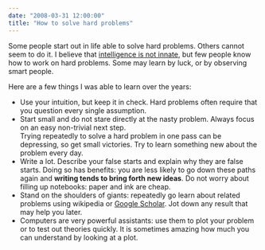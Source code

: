 ```yaml
---
date: "2008-03-31 12:00:00"
title: "How to solve hard problems"
---
```




Some people start out in life able to solve hard problems. Others cannot seem to do it. I believe that [intelligence is not innate](http://www.daniel-lemire.com/blog/archives/2007/12/03/thinking-intelligence-is-innate-makes-you-stupid/), but few people know how to work on hard problems. Some may learn by luck, or by observing smart people. 

Here are a few things I was able to learn over the years:

- Use your intuition, but keep it in check. Hard problems often require that you question every single assumption.
- Start small and do not stare directly at the nasty problem. Always focus on an easy non-trivial next step.<br/>
Trying repeatedly to solve a hard problem in one pass can be depressing, so get small victories. Try to learn something new about the problem every day.
- Write a lot. Describe your false starts and explain why they are false starts. Doing so has benefits: you are less likely to go down these paths again and __writing tends to bring forth new ideas__. Do not worry about filling up notebooks: paper and ink are cheap.
- Stand on the shoulders of giants: repeatedly go learn about related problems using wikipedia or [Google Scholar](https://scholar.google.ca/). Jot down any result that may help you later.
- Computers are very powerful assistants: use them to plot your problem or to test out theories quickly. It is sometimes amazing how much you can understand by looking at a plot.


